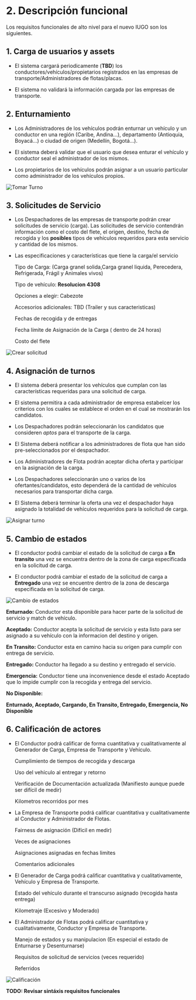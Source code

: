 # 2. Descripción funcional

Los requisitos funcionales de alto nivel para el nuevo IUGO son los siguientes.

## 1. Carga de usuarios y assets

* El sistema cargará periodicamente (**TBD**) los conductores/vehículos/propietarios registrados en las empresas de transporte/Administradores de flotas/placas.

* El sistema no validará la información cargada por las empresas de transporte.

## 2. Enturnamiento

* Los Administradores de los vehículos podrán enturnar un vehículo y un conductor en una región (Caribe, Andina...), departamento (Antioquia, Boyacá...) o ciudad de origen (Medellín, Bogotá...).

* El sistema deberá validar que el usuario que desea enturar el vehículo y conductor seal el administrador de los mismos.

* Los propietarios de los vehículos podrán asignar a un usuario particular como administrador de los vehículos propios.

![Tomar Turno][tomar_Turno]

[tomar_Turno]: ./assets/tomar-turno.png "Tomar Turno"

## 3. Solicitudes de Servicio

* Los Despachadores de las empresas de transporte podrán crear solicitudes de servicio (carga). Las solicitudes de servicio contendrán información como el costo del flete, el origen, destino, fecha de recogida y los **posibles** tipos de vehículos requeridos para esta servicio y cantidad de los mismos.

* Las especificaciones y características que tiene la carga/el servicio
  
  Tipo de Carga: (Carga granel solida,Carga granel liquida, Perecedera, Refrigerada, Frágil y Animales vivos)
  
  Tipo de vehículo: **Resolucion 4308**
  
  Opciones a elegir: Cabezote
  
  Accesorios adicionales: TBD (Trailer y sus caracteristicas)
  
  Fechas de recogida y de entregas
  
  Fecha límite de Asignación de la Carga ( dentro de 24 horas)
  
  Costo del flete

![Crear solicitud][crear_solicitud]

[crear_solicitud]: ./assets/creacion-solicitud-carga.png "Crear solicitud de carga"

## 4. Asignación de turnos

* El sistema deberá presentar los vehículos que cumplan con las características requeridas para una solicitud de carga.

* El sistema permitira a cada administrador de empresa estabelcer los criterios con los cuales se establece el orden en el cual se mostrarán los candidatos.

* Los Despachadores podrán seleccionarán los candidatos que consideren *aptos* para el transporte de la carga.

* El Sistema deberá notificar a los administradores de flota que han sido pre-seleccionados por el despachador.

* Los Administradores de Flota podrán aceptar dicha oferta y participar en la asignación de la carga.

* Los Despachadores seleccionarán uno o varios de los ofertantes/candidatos, esto dependerá de la cantidad de vehículos necesarios para transportar dicha carga.

* El Sistema deberá terminar la oferta una vez el despachador haya asignado la totalidad de vehículos requeridos para la solicitud de carga.

![Asignar turno][asignar_turno]

[asignar_turno]: ./assets/asignacion-turnos.png "Asignar turno"

## 5. Cambio de estados

* El conductor podrá cambiar el estado de la solicitud de carga a **En transito** una vez se encuentra dentro de la zona de carga especificada en la solicitud de carga.

* El conductor podrá cambiar el estado de la solicitud de carga a **Entregado** una vez se encuentre dentro de la zona de descarga especificada en la solicitud de carga.

![Cambio de estados][cambio_estados]

[cambio_estados]: ./assets/cambio-estados.png "Cambio estados"

**Enturnado:** Conductor esta disponible para hacer parte de la solicitud de servicio y match de vehículo.

**Aceptado:** Conductor acepta la solicitud de servicio y esta listo para ser asignado a su vehículo con la informacion del destino y  origen.

**En Transito:** Conductor esta en camino hacia su origen para cumplir con entrega de servicio.

**Entregado:** Conductor ha llegado a su destino y entregado el servicio.

**Emergencia:** Conductor tiene una inconvenience desde el estado Aceptado que lo impide cumplir con la recogida y entrega del servicio.

**No Disponible:** 

**Enturnado, Aceptado, Cargando, En Transito, Entregado, Emergencia, No Disponible**

## 6. Calificación de actores

* El Conductor podrá calificar de forma cuantitativa y cualitativamente al Generador de Carga, Empresa de Transporte y Vehículo.

   Cumplimiento de tiempos de recogida y descarga
   
   Uso del vehículo al entregar y retorno
   
   Verificación de Documentación actualizada (Manifiesto aunque puede ser difícil de medir)
   
   Kilometros recorridos por mes
   
* La Empresa de Transporte podrá calificar cuantitativa y cualitativamente al Conductor y Administrador de Flotas.

   Fairness de asignación (Difícil en medir)
   
   Veces de asignaciones
   
   Asignaciones asignadas en fechas limites
   
    Comentarios adicionales

* El Generador de Carga podrá calificar cuantitativa y cualitativamente, Vehículo y Empresa de Transporte.

   Estado del vehículo durante el transcurso asignado (recogida hasta entrega)
   
   Kilometraje (Excesivo y Moderado)

* El Administrador de Flotas podrá calificar cuantitativa y cualitativamente, Conductor y Empresa de Transporte.

   Manejo de estados y su manipulacion (En especial el estado de Enturnarse y Desenturnarse)
   
   Requisitos de solicitud de servicios (veces requerido)
   
   Referridos
   

![Calificación][calificacion]

[calificacion]: ./assets/calificacion.png "Calificacion"


**TODO: Revisar sintáxis requisitos funcionales**
